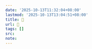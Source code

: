 ```yaml
---
date: '2025-10-13T11:32:04+08:00'
lastmod: '2025-10-13T13:04:51+08:00'
title: 󰫩
url: 󰫩
tags: []
src:
note:
---
```

